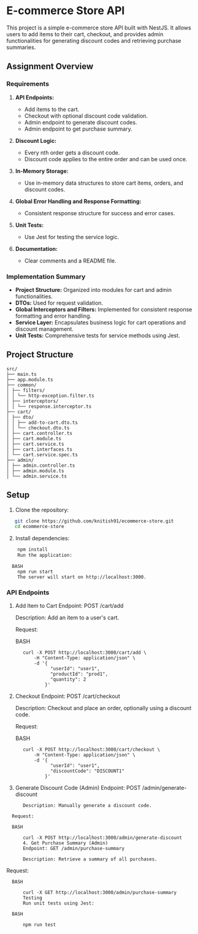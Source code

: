 # E-commerce Store API

This project is a simple e-commerce store API built with NestJS. It allows users to add items to their cart, checkout, and provides admin functionalities for generating discount codes and retrieving purchase summaries.

## Assignment Overview

### Requirements

1. **API Endpoints:**
   - Add items to the cart.
   - Checkout with optional discount code validation.
   - Admin endpoint to generate discount codes.
   - Admin endpoint to get purchase summary.

2. **Discount Logic:**
   - Every nth order gets a discount code.
   - Discount code applies to the entire order and can be used once.

3. **In-Memory Storage:**
   - Use in-memory data structures to store cart items, orders, and discount codes.

4. **Global Error Handling and Response Formatting:**
   - Consistent response structure for success and error cases.

5. **Unit Tests:**
   - Use Jest for testing the service logic.

6. **Documentation:**
   - Clear comments and a README file.

### Implementation Summary

- **Project Structure:** Organized into modules for cart and admin functionalities.
- **DTOs:** Used for request validation.
- **Global Interceptors and Filters:** Implemented for consistent response formatting and error handling.
- **Service Layer:** Encapsulates business logic for cart operations and discount management.
- **Unit Tests:** Comprehensive tests for service methods using Jest.

## Project Structure
```
src/
├── main.ts
├── app.module.ts
├── common/
│ ├── filters/
│ │ └── http-exception.filter.ts
│ ├── interceptors/
│ │ └── response.interceptor.ts
├── cart/
│ ├── dto/
│ │ ├── add-to-cart.dto.ts
│ │ └── checkout.dto.ts
│ ├── cart.controller.ts
│ ├── cart.module.ts
│ ├── cart.service.ts
│ ├── cart.interfaces.ts
│ └── cart.service.spec.ts
├── admin/
│ ├── admin.controller.ts
│ ├── admin.module.ts
│ └── admin.service.ts
```
## Setup

1. Clone the repository:

```bash
   git clone https://github.com/knitish91/ecommerce-store.git
   cd ecommerce-store
```
2. Install dependencies:

```BASH
    npm install
    Run the application:
```

```
  BASH
    npm run start
    The server will start on http://localhost:3000.
```

### API Endpoints
1. Add Item to Cart
      Endpoint: POST /cart/add

      Description: Add an item to a user's cart.

      Request:

      BASH
```
      curl -X POST http://localhost:3000/cart/add \
          -H "Content-Type: application/json" \
          -d '{
                "userId": "user1",
                "productId": "prod1",
                "quantity": 2
              }'
```
2. Checkout
      Endpoint: POST /cart/checkout

      Description: Checkout and place an order, optionally using a discount code.

      Request:

      BASH
```
      curl -X POST http://localhost:3000/cart/checkout \
          -H "Content-Type: application/json" \
          -d '{
                "userId": "user1",
                "discountCode": "DISCOUNT1"
              }'
```

3. Generate Discount Code (Admin)
      Endpoint: POST /admin/generate-discount
```
      Description: Manually generate a discount code.
```
      Request:

      BASH
```
      curl -X POST http://localhost:3000/admin/generate-discount
      4. Get Purchase Summary (Admin)
      Endpoint: GET /admin/purchase-summary
```
```
      Description: Retrieve a summary of all purchases.
```
Request:

      BASH
```
      curl -X GET http://localhost:3000/admin/purchase-summary
      Testing
      Run unit tests using Jest:
```
      BASH
```
      npm run test

```